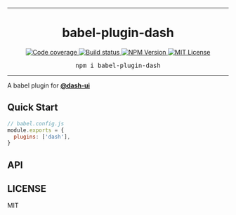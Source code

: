 <hr>
<div align="center">
  <h1 align="center">
    babel-plugin-dash
  </h1>
</div>

<p align="center">
  <a aria-label="Code coverage report" href="https://codecov.io/gh/dash-ui/babel-plugin-dash">
    <img alt="Code coverage" src="https://img.shields.io/codecov/c/gh/dash-ui/babel-plugin-dash?style=for-the-badge&labelColor=24292e">
  </a>
  <a aria-label="Build status" href="https://travis-ci.com/dash-ui/babel-plugin-dash">
    <img alt="Build status" src="https://img.shields.io/travis/com/dash-ui/babel-plugin-dash?style=for-the-badge&labelColor=24292e">
  </a>
  <a aria-label="NPM version" href="https://www.npmjs.com/package/babel-plugin-dash">
    <img alt="NPM Version" src="https://img.shields.io/npm/v/babel-plugin-dash?style=for-the-badge&labelColor=24292e">
  </a>
  <a aria-label="License" href="https://jaredlunde.mit-license.org/">
    <img alt="MIT License" src="https://img.shields.io/npm/l/@dash-ui/babel-plugin-dash?style=for-the-badge&labelColor=24292e">
  </a>
</p>

<pre align="center">npm i babel-plugin-dash</pre>
<hr>

A babel plugin for [**@dash-ui**](https://github.com/dash-ui)

## Quick Start

```js
// babel.config.js
module.exports = {
  plugins: ['dash'],
}
```

## API

## LICENSE

MIT
